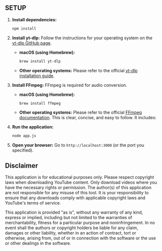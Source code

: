 ## SETUP

1. **Install dependencies:**

   ```bash
   npm install

2. **Install yt-dlp:** Follow the instructions for your operating system on the [yt-dlp GitHub page](https://github.com/yt-dlp/yt-dlp).

   * **macOS (using Homebrew):**
     ```bash
     brew install yt-dlp
     ```
   * **Other operating systems:** Please refer to the official [yt-dlp installation guide](https://github.com/yt-dlp/yt-dlp).

3. **Install FFmpeg:** FFmpeg is required for audio conversion.

   * **macOS (using Homebrew):**
     ```bash
     brew install ffmpeg
     ```
   * **Other operating systems:** Please refer to the official [FFmpeg documentation](https://ffmpeg.org/).
This is clear, concise, and easy to follow.  It includes:

4. **Run the application:**

   ```bash
   node app.js

5. **Open your browser:** Go to `http://localhost:3000` (or the port you specified).

## Disclaimer

This application is for educational purposes only. Please respect copyright laws when downloading YouTube content. Only download videos where you have the necessary rights or permission. The author(s) of this application are not responsible for any misuse of this tool. It is your responsibility to ensure that any downloads comply with applicable copyright laws and YouTube's terms of service.

This application is provided "as is", without any warranty of any kind, express or implied, including but not limited to the warranties of merchantability, fitness for a particular purpose and noninfringement. In no event shall the authors or copyright holders be liable for any claim, damages or other liability, whether in an action of contract, tort or otherwise, arising from, out of or in connection with the software or the use or other dealings in the software.